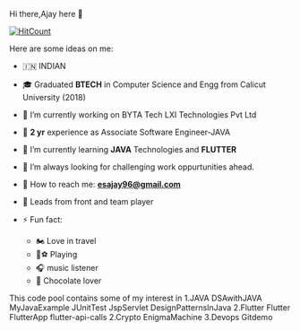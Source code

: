 
Hi there,Ajay here 👋


[![HitCount](http://hits.dwyl.com/AJAY-ES/AJAY-ES.svg)](http://hits.dwyl.com/AJAY-ES/AJAY-ES)
<!--
**AJAY-ES/AJAY-ES** is a ✨ _special_ ✨ repository because its `README.md` (this file) appears on your GitHub profile.
-->
Here are some ideas on me:

- 🇮🇳 INDIAN
 - 🎓  Graduated  **BTECH** in Computer Science and Engg from Calicut University (2018)
 - 🔭 I’m currently working on BYTA Tech LXI Technologies Pvt Ltd
 - 💼  **2 yr** experience as Associate Software Engineer-JAVA
- 🌱 I’m currently learning **JAVA** Technologies and **FLUTTER**
- 🦁 I’m always looking for challenging work oppurtunities ahead.
- 💌 How to reach me: **esajay96@gmail.com** 
- 🧢  Leads from front and team player
- ⚡  Fun fact:  
     
     - 🏍  Love in travel    
     - 🏏⚽ Playing
     - 🎧  music listener 
     - 🍫  Chocolate lover
    


This code pool contains some of my interest in
1.JAVA
    DSAwithJAVA
    MyJavaExample
    JUnitTest
    JspServlet
    DesignPatternsInJava
2.Flutter
    Flutter
    FlutterApp
    flutter-api-calls
2.Crypto 
    EnigmaMachine
3.Devops
    Gitdemo
 
